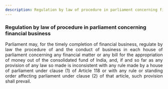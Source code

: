 ```yaml
---
description: Regulation by law of procedure in parliament concerning financial business
---
```


### Regulation by law of procedure in parliament concerning financial business
<div style="text-align: justify">

Parliament may, for the timely completion of financial business, regulate by law the procedure of and the conduct of business in each house of parliament concerning any financial matter or any bill for the appropriation of money out of the consolidated fund of India, and, if and so far as any provision of any law so made is inconsistent with any rule made by a house of parliament under clause (1) of Article 118 or with any rule or standing order affecting parliament under clause (2) of that article, such provision shall prevail.

</div>
